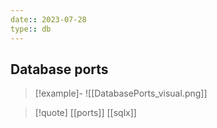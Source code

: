 ```yaml
---
date:: 2023-07-28
type:: db 
---
```

## Database ports 

>[!example]-
>![[DatabasePorts_visual.png]]

>[!quote] [[ports]] [[sqlx]]